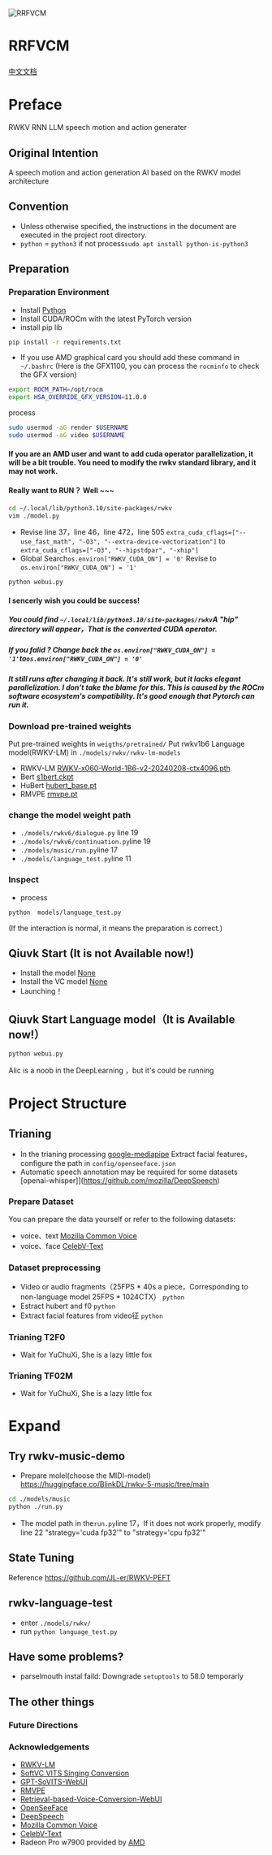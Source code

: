 #
![RRFVCM](assets/logo.jpg)

# RRFVCM

###
[中文文档](./README-ch.md)

# Preface
RWKV RNN LLM speech motion and action generater
## Original Intention
A speech motion and action generation AI based on the RWKV model architecture
## Convention
- Unless otherwise specified, the instructions in the document are executed in the project root directory.
- ```python``` = ```python3```  if not process```sudo apt install python-is-python3```
## Preparation

### Preparation Environment
- Install [Python](https://python.org)
- Install CUDA/ROCm with the latest PyTorch version
- install pip lib
```sh 
pip install -r requirements.txt
```
- If you use AMD graphical card you should add these command in  ```~/.bashrc```
(Here is the GFX1100, you can process the ```rocminfo``` to check the GFX version) 
```sh
export ROCM_PATH=/opt/rocm
export HSA_OVERRIDE_GFX_VERSION=11.0.0
```
process
```sh
sudo usermod -aG render $USERNAME 
sudo usermod -aG video $USERNAME 
```
#### If you are an AMD user and want to add cuda operator parallelization, it will be a bit trouble. You need to modify the rwkv standard library, and it may not work.
#### Really want to RUN？ Well ~~~
```sh
cd ~/.local/lib/python3.10/site-packages/rwkv
vim ./model.py
```
- Revise line 37，line 46，line 472，line 505
```extra_cuda_cflags=["--use_fast_math", "-O3", "--extra-device-vectorization"]```
to
```extra_cuda_cflags=["-O3", "--hipstdpar", "-xhip"]```
- Global Search```os.environ["RWKV_CUDA_ON"] = '0'```
Revise to
```os.environ["RWKV_CUDA_ON"] = '1'```
```sh
python webui.py
```
#### I sencerly wish you could be success!
##### You could find ```~/.local/lib/python3.10/site-packages/rwkv```A "hip" directory will appear，That is the converted CUDA operator.
##### If you falid ? Change back the ```os.environ["RWKV_CUDA_ON"] = '1'```to```os.environ["RWKV_CUDA_ON"] = '0'```
##### It still runs after changing it back. It's still work, but it lacks elegant parallelization. I don't take the blame for this. This is caused by the ROCm software ecosystem's compatibility. It's good enough that Pytorch can run it.
### Download pre-trained weights
Put pre-trained weights in ```weigths/pretrained/```
Put rwkv1b6 Language model(RWKV-LM) in ```./models/rwkv/rwkv-lm-models```
- RWKV-LM [RWKV-x060-World-1B6-v2-20240208-ctx4096.pth](https://huggingface.co/BlinkDL/rwkv-6-world/blob/main/RWKV-x060-World-1B6-v2.1-20240328-ctx4096.pth)
- Bert [s1bert.ckpt](https://huggingface.co/lj1995/GPT-SoVITS/resolve/main/s1bert25hz-2kh-longer-epoch%3D68e-step%3D50232.ckpt)
- HuBert [hubert_base.pt](https://huggingface.co/lj1995/VoiceConversionWebUI/resolve/main/hubert_base.pt)
- RMVPE [rmvpe.pt](https://huggingface.co/lj1995/VoiceConversionWebUI/resolve/main/rmvpe.pt)

### change the model weight path
- ```./models/rwkv6/dialogue.py``` line 19
- ```./models/rwkv6/continuation.py```line 19
- ```./models/music/run.py```line 17
- ```./models/language_test.py```line 11
### Inspect
- process 
```sh
python  models/language_test.py
```
(If the interaction is normal, it means the preparation is correct.)

## Qiuvk Start (It is not Available now!)
- Install the model [None](https://nothing)
- Install  the VC model [None](https://nothing)
- Launching！

## Qiuvk Start Language model（It is Available now!）
```sh
python webui.py
```
Alic is a noob in the DeepLearning ，but it's could be running
# Project Structure

## Trianing
- In the trianing processing [google-mediapipe](https://github.com/emilianavt/OpenSeeFace/releases) Extract facial features，configure the path in ```config/openseeface.json``` 
- Automatic speech annotation may be required for some datasets [openai-whisper]](https://github.com/mozilla/DeepSpeech)

### Prepare Dataset 
You can prepare the data yourself or refer to the following datasets:
- voice、text [Mozilla Common Voice](https://commonvoice.mozilla.org/zh-CN)
- voice、face [CelebV-Text](https://github.com/celebv-text/CelebV-Text)

### Dataset preprocessing
- Video or audio fragments（25FPS * 40s a piece，Corresponding to non-language model 25FPS * 1024CTX） ```python ```
- Estract hubert and f0 ```python ```
- Extract facial features from video征 ```python ```

### Trianing T2F0
- Wait for YuChuXi, She is a lazy little fox
### Trianing TF02M
- Wait for YuChuXi, She is a lazy little fox
# Expand
Try rwkv-music-demo
--
- Prepare molel(choose the MIDI-model)
https://huggingface.co/BlinkDL/rwkv-5-music/tree/main
```sh
cd ./models/music
python ./run.py
```
- The model path in the```run.py```line 17，If it does not work properly, modify line 22 "strategy='cuda fp32'" to "strategy='cpu fp32'"

State Tuning
--
Reference https://github.com/JL-er/RWKV-PEFT

rwkv-language-test
--
- enter ```./models/rwkv/```
- run ```python language_test.py```

## Have some problems?
- parselmouth instal faild: Downgrade ```setuptools```  to 58.0 temporarly

## The other things

### Future Directions

### Acknowledgements
- [RWKV-LM](https://github.com/BlinkDL/RWKV-LM)
- [SoftVC VITS Singing Conversion](https://github.com/justinjohn0306/so-vits-svc-4.0/tree/4.0-v2)
- [GPT-SoVITS-WebUI](https://github.com/RVC-Boss/GPT-SoVITS)
- [RMVPE](https://github.com/Dream-High/RMVPE)
- [Retrieval-based-Voice-Conversion-WebUI](https://github.com/RVC-Project/Retrieval-based-Voice-Conversion-WebUI)
- [OpenSeeFace](https://github.com/emilianavt/OpenSeeFace)
- [DeepSpeech](https://github.com/mozilla/DeepSpeech)
- [Mozilla Common Voice](https://commonvoice.mozilla.org/zh-CN)
- [CelebV-Text](https://github.com/celebv-text/CelebV-Text)
- Radeon Pro w7900 provided by [AMD](https://amd.com) 
